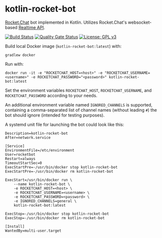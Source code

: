 # kotlin-rocket-bot

[Rocket.Chat](https://rocket.chat/) bot implemented in Kotlin. Utilizes Rocket.Chat's websocket-based [Realtime API](https://developer.rocket.chat/api/realtime-api).

[![Build Status](https://travis-ci.com/paulchen/kotlin-rocket-bot.svg?branch=master)](https://travis-ci.com/paulchen/kotlin-rocket-bot)
[![Quality Gate Status](https://sonarcloud.io/api/project_badges/measure?project=paulchen_kotlin-rocket-bot&metric=alert_status)](https://sonarcloud.io/dashboard?id=paulchen_kotlin-rocket-bot)
[![License: GPL v3](https://img.shields.io/badge/License-GPLv3-blue.svg)](https://www.gnu.org/licenses/gpl-3.0)

Build local Docker image (`kotlin-rocket-bot:latest`) with:

`gradlew docker`

Run with:

`docker run -it -e "ROCKETCHAT_HOST=<host>" -e "ROCKETCHAT_USERNAME=<username>" -e ROCKETCHAT_PASSWORD="<password>" kotlin-rocket-bot:latest`

Set the environment variables `ROCKETCHAT_HOST`, `ROCKETCHAT_USERNAME`, and `ROCKETCHAT_PASSWORD` according to your needs.

An additional environment variable named `IGNORED_CHANNELS` is supported, containing a comma-separated list of channel names (without leading `#`) the bot should ignore (intended for testing purposes).

A systemd unit file for launching the bot could look like this:

```[Unit]
Description=kotlin-rocket-bot
After=network.service

[Service]
EnvironmentFile=/etc/environment
User=rocketbot
Restart=always
TimeoutStartSec=0
ExecStartPre=-/usr/bin/docker stop kotlin-rocket-bot
ExecStartPre=-/usr/bin/docker rm kotlin-rocket-bot

ExecStart=/usr/bin/docker run \
    --name kotlin-rocket-bot \
    -e ROCKETCHAT_HOST=<host> \
    -e ROCKETCHAT_USERNAME=<username> \
    -e ROCKETCHAT_PASSWORD=<password> \
    -e IGNORED_CHANNELS=general \
    kotlin-rocket-bot:latest

ExecStop=-/usr/bin/docker stop kotlin-rocket-bot
ExecStop=-/usr/bin/docker rm kotlin-rocket-bot

[Install]
WantedBy=multi-user.target
```
